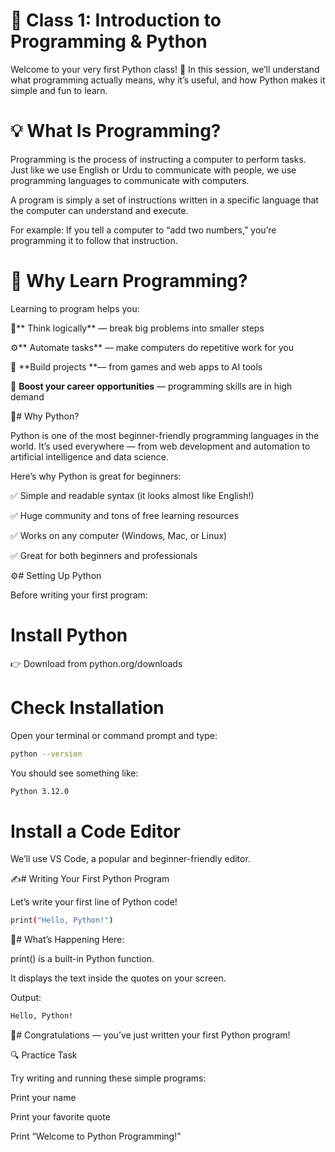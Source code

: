 # 🧠 Class 1: Introduction to Programming & Python

Welcome to your very first Python class! 🎉
In this session, we’ll understand what programming actually means, why it’s useful, and how Python makes it simple and fun to learn.

# 💡 What Is Programming?

Programming is the process of instructing a computer to perform tasks.
Just like we use English or Urdu to communicate with people, we use programming languages to communicate with computers.

A program is simply a set of instructions written in a specific language that the computer can understand and execute.

For example:
If you tell a computer to “add two numbers,” you’re programming it to follow that instruction.

# 🧩 Why Learn Programming?

Learning to program helps you:

🧠** Think logically** — break big problems into smaller steps

⚙️** Automate tasks** — make computers do repetitive work for you

💼 **Build projects **— from games and web apps to AI tools

🚀 **Boost your career opportunities** — programming skills are in high demand

🐍# Why Python?

Python is one of the most beginner-friendly programming languages in the world.
It’s used everywhere — from web development and automation to artificial intelligence and data science.

Here’s why Python is great for beginners:

✅ Simple and readable syntax (it looks almost like English!)

✅ Huge community and tons of free learning resources

✅ Works on any computer (Windows, Mac, or Linux)

✅ Great for both beginners and professionals

⚙️# Setting Up Python

Before writing your first program:

# Install Python
👉 Download from python.org/downloads

# Check Installation
Open your terminal or command prompt and type:
```bash
python --version
```

You should see something like:
```bash
Python 3.12.0
```


# Install a Code Editor
We’ll use VS Code, a popular and beginner-friendly editor.

✍️# Writing Your First Python Program

Let’s write your first line of Python code!
```bash
print("Hello, Python!")
```

🧠# What’s Happening Here:

print() is a built-in Python function.

It displays the text inside the quotes on your screen.

Output:
```bash
Hello, Python!
```


🎉# Congratulations — you’ve just written your first Python program!

🔍 Practice Task

Try writing and running these simple programs:

Print your name

Print your favorite quote

Print “Welcome to Python Programming!”

